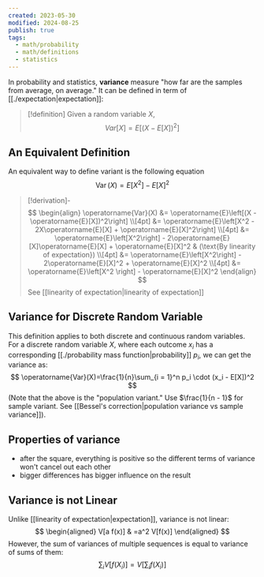 ```yaml
---
created: 2023-05-30
modified: 2024-08-25
publish: true
tags:
  - math/probability
  - math/definitions
  - statistics
---
```

In probability and statistics, **variance** measure "how far are the samples from average, on average." It can be defined in term of [[./expectation|expectation]]:

> [!definition]
> Given a random variable $X$,
> $$Var[X]=E\left[(X-E[X])^2\right]$$

## An Equivalent Definition
An equivalent way to define variant is the following equation
$$\operatorname{Var}(X)=E\left[X^2\right]-E[X]^2$$
> [!derivation]-
> $$
> \begin{align}  
> \operatorname{Var}(X) &= \operatorname{E}\left[(X - \operatorname{E}[X])^2\right] \\[4pt]  
> &= \operatorname{E}\left[X^2 - 2X\operatorname{E}[X] + \operatorname{E}[X]^2\right] \\[4pt]  
> &= \operatorname{E}\left[X^2\right] - 2\operatorname{E}[X]\operatorname{E}[X] + \operatorname{E}[X]^2 & (\text{By linearity of expectation}) \\[4pt]  
> &= \operatorname{E}\left[X^2\right] - 2\operatorname{E}[X]^2 + \operatorname{E}[X]^2 \\[4pt]  
> &= \operatorname{E}\left[X^2 \right] - \operatorname{E}[X]^2  
> \end{align}
> $$
> See [[linearity of expectation|linearity of expectation]]

## Variance for Discrete Random Variable
This definition applies to both discrete and continuous random variables. For a discrete random variable $X$, where each outcome $x_i$ has a corresponding [[./probability mass function|probability]] $p_i$, we can get the variance as:
$$
\operatorname{Var}(X)=\frac{1}{n}\sum_{i = 1}^n p_i \cdot (x_i - E[X])^2
$$
(Note that the above is the "population variant." Use $\frac{1}{n - 1}$ for sample variant. See [[Bessel's correction|population variance vs sample variance]]).

## Properties of variance
- after the square, everything is positive so the different terms of variance won't cancel out each other
- bigger differences has bigger influence on the result

## Variance is not Linear

Unlike [[linearity of expectation|expectation]], variance is not linear:
$$
\begin{aligned}
V[a f(x)] & =a^2 V[f(x)]
\end{aligned}
$$
However, the sum of variances of multiple sequences is equal to variance of sums of them:
$$
\sum_i V\left[f\left(X_i\right)\right]=V\left[\sum_i f\left(X_i\right)\right]
$$